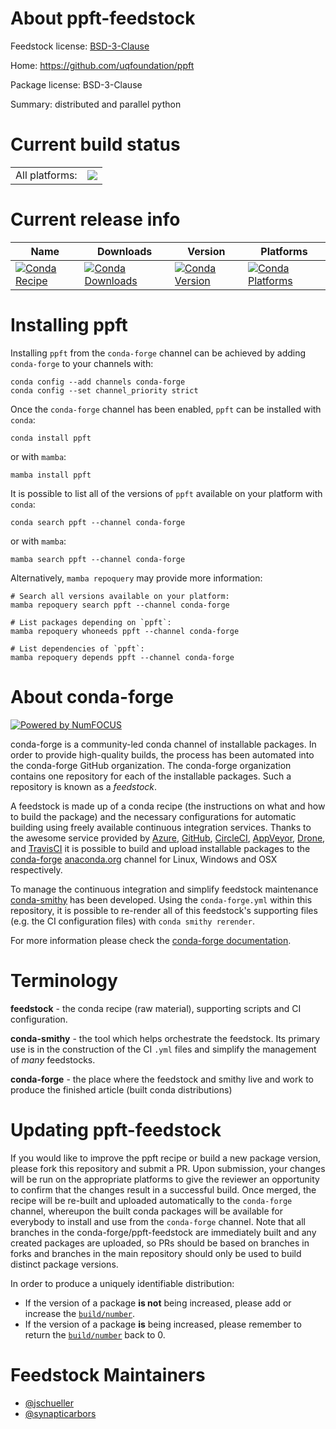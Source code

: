 About ppft-feedstock
====================

Feedstock license: [BSD-3-Clause](https://github.com/conda-forge/ppft-feedstock/blob/main/LICENSE.txt)

Home: https://github.com/uqfoundation/ppft

Package license: BSD-3-Clause

Summary: distributed and parallel python

Current build status
====================


<table><tr><td>All platforms:</td>
    <td>
      <a href="https://dev.azure.com/conda-forge/feedstock-builds/_build/latest?definitionId=806&branchName=main">
        <img src="https://dev.azure.com/conda-forge/feedstock-builds/_apis/build/status/ppft-feedstock?branchName=main">
      </a>
    </td>
  </tr>
</table>

Current release info
====================

| Name | Downloads | Version | Platforms |
| --- | --- | --- | --- |
| [![Conda Recipe](https://img.shields.io/badge/recipe-ppft-green.svg)](https://anaconda.org/conda-forge/ppft) | [![Conda Downloads](https://img.shields.io/conda/dn/conda-forge/ppft.svg)](https://anaconda.org/conda-forge/ppft) | [![Conda Version](https://img.shields.io/conda/vn/conda-forge/ppft.svg)](https://anaconda.org/conda-forge/ppft) | [![Conda Platforms](https://img.shields.io/conda/pn/conda-forge/ppft.svg)](https://anaconda.org/conda-forge/ppft) |

Installing ppft
===============

Installing `ppft` from the `conda-forge` channel can be achieved by adding `conda-forge` to your channels with:

```
conda config --add channels conda-forge
conda config --set channel_priority strict
```

Once the `conda-forge` channel has been enabled, `ppft` can be installed with `conda`:

```
conda install ppft
```

or with `mamba`:

```
mamba install ppft
```

It is possible to list all of the versions of `ppft` available on your platform with `conda`:

```
conda search ppft --channel conda-forge
```

or with `mamba`:

```
mamba search ppft --channel conda-forge
```

Alternatively, `mamba repoquery` may provide more information:

```
# Search all versions available on your platform:
mamba repoquery search ppft --channel conda-forge

# List packages depending on `ppft`:
mamba repoquery whoneeds ppft --channel conda-forge

# List dependencies of `ppft`:
mamba repoquery depends ppft --channel conda-forge
```


About conda-forge
=================

[![Powered by
NumFOCUS](https://img.shields.io/badge/powered%20by-NumFOCUS-orange.svg?style=flat&colorA=E1523D&colorB=007D8A)](https://numfocus.org)

conda-forge is a community-led conda channel of installable packages.
In order to provide high-quality builds, the process has been automated into the
conda-forge GitHub organization. The conda-forge organization contains one repository
for each of the installable packages. Such a repository is known as a *feedstock*.

A feedstock is made up of a conda recipe (the instructions on what and how to build
the package) and the necessary configurations for automatic building using freely
available continuous integration services. Thanks to the awesome service provided by
[Azure](https://azure.microsoft.com/en-us/services/devops/), [GitHub](https://github.com/),
[CircleCI](https://circleci.com/), [AppVeyor](https://www.appveyor.com/),
[Drone](https://cloud.drone.io/welcome), and [TravisCI](https://travis-ci.com/)
it is possible to build and upload installable packages to the
[conda-forge](https://anaconda.org/conda-forge) [anaconda.org](https://anaconda.org/)
channel for Linux, Windows and OSX respectively.

To manage the continuous integration and simplify feedstock maintenance
[conda-smithy](https://github.com/conda-forge/conda-smithy) has been developed.
Using the ``conda-forge.yml`` within this repository, it is possible to re-render all of
this feedstock's supporting files (e.g. the CI configuration files) with ``conda smithy rerender``.

For more information please check the [conda-forge documentation](https://conda-forge.org/docs/).

Terminology
===========

**feedstock** - the conda recipe (raw material), supporting scripts and CI configuration.

**conda-smithy** - the tool which helps orchestrate the feedstock.
                   Its primary use is in the construction of the CI ``.yml`` files
                   and simplify the management of *many* feedstocks.

**conda-forge** - the place where the feedstock and smithy live and work to
                  produce the finished article (built conda distributions)


Updating ppft-feedstock
=======================

If you would like to improve the ppft recipe or build a new
package version, please fork this repository and submit a PR. Upon submission,
your changes will be run on the appropriate platforms to give the reviewer an
opportunity to confirm that the changes result in a successful build. Once
merged, the recipe will be re-built and uploaded automatically to the
`conda-forge` channel, whereupon the built conda packages will be available for
everybody to install and use from the `conda-forge` channel.
Note that all branches in the conda-forge/ppft-feedstock are
immediately built and any created packages are uploaded, so PRs should be based
on branches in forks and branches in the main repository should only be used to
build distinct package versions.

In order to produce a uniquely identifiable distribution:
 * If the version of a package **is not** being increased, please add or increase
   the [``build/number``](https://docs.conda.io/projects/conda-build/en/latest/resources/define-metadata.html#build-number-and-string).
 * If the version of a package **is** being increased, please remember to return
   the [``build/number``](https://docs.conda.io/projects/conda-build/en/latest/resources/define-metadata.html#build-number-and-string)
   back to 0.

Feedstock Maintainers
=====================

* [@jschueller](https://github.com/jschueller/)
* [@synapticarbors](https://github.com/synapticarbors/)

